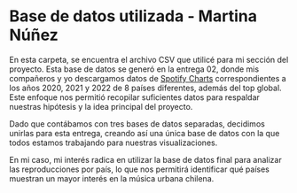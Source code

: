 # Base de datos utilizada - Martina Núñez

En esta carpeta, se encuentra el archivo CSV que utilicé para mi sección del proyecto. Esta base de datos se generó en la entrega 02, donde mis compañeros y yo descargamos datos de [Spotify Charts](https://charts.spotify.com/charts/view/regional-global-weekly/2020-02-06) correspondientes a los años 2020, 2021 y 2022 de 8 países diferentes, además del top global. Este enfoque nos permitió recopilar suficientes datos para respaldar nuestras hipótesis y la idea principal del proyecto.

Dado que contábamos con tres bases de datos separadas, decidimos unirlas para esta entrega, creando así una única base de datos con la que todos estamos trabajando para nuestras visualizaciones.

En mi caso, mi interés radica en utilizar la base de datos final para analizar las reproducciones por país, lo que nos permitirá identificar qué países muestran un mayor interés en la música urbana chilena.
